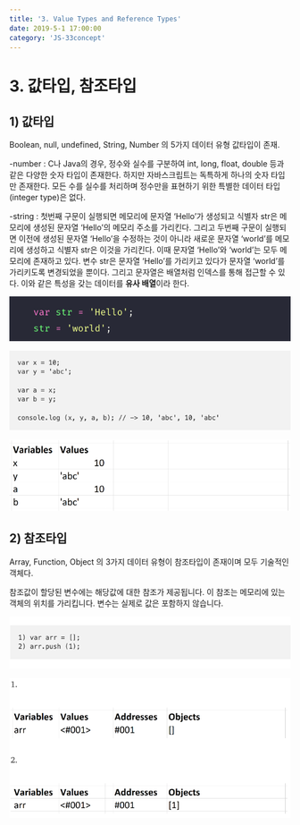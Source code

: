 ```yaml
---
title: '3. Value Types and Reference Types'
date: 2019-5-1 17:00:00
category: 'JS-33concept'
---
```

# 3. 값타입, 참조타입

## 1) 값타입

Boolean, null, undefined, String, Number 의 5가지 데이터 유형 값타입이 존재.

-number : C나 Java의 경우, 정수와 실수를 구분하여 int, long, float, double 등과 같은 다양한 숫자 타입이 존재한다. 하지만 자바스크립트는 독특하게 하나의 숫자 타입만 존재한다. 모든 수를 실수를 처리하며 정수만을 표현하기 위한 특별한 데이터 타입(integer type)은 없다.

-string : 첫번째 구문이 실행되면 메모리에 문자열 ‘Hello’가 생성되고 식별자 str은 메모리에 생성된 문자열 ‘Hello’의 메모리 주소를 가리킨다. 그리고 두번째 구문이 실행되면 이전에 생성된 문자열 ‘Hello’을 수정하는 것이 아니라 새로운 문자열 ‘world’를 메모리에 생성하고 식별자 str은 이것을 가리킨다. 이때 문자열 ‘Hello’와 ‘world’는 모두 메모리에 존재하고 있다. 변수 str은 문자열 ‘Hello’를 가리키고 있다가 문자열 ‘world’를 가리키도록 변경되었을 뿐이다. 그리고 문자열은 배열처럼 인덱스를 통해 접근할 수 있다. 이와 같은 특성을 갖는 데이터를 **유사 배열**이라 한다.

![ex](./images/03-01.png)

![console.log](./images/03-02.png)

![참조 예시](./images/03-03.png)



## 2) 참조타입

Array, Function, Object 의 3가지 데이터 유형이 참조타입이 존재이며 모두 기술적인 객체다.

참조값이 할당된 변수에는 해당값에 대한 참조가 제공됩니다. 이 참조는 메모리에 있는 객체의 위치를 가리킵니다. 변수는 실제로 값은 포함하지 않습니다.

![image-20190326183706648](./images/03-04.png)

![image-20190326183739491](./images/03-05.png)
